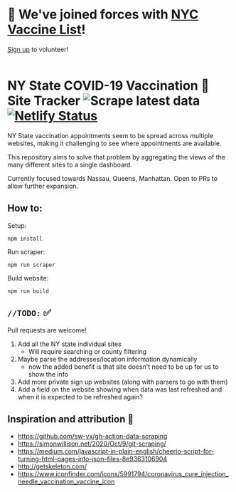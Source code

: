 # :loudspeaker: We've joined forces with [NYC Vaccine List](https://nycvaccinelist.com/)!
[Sign up](https://airtable.com/shre9W0Fydcs56ezI) to volunteer!
<br>
<br>
# NY State COVID-19 Vaccination :syringe: Site Tracker ![Scrape latest data](https://github.com/99littlebugs/vaccine-site-finder/workflows/Scrape%20latest%20data/badge.svg) [![Netlify Status](https://api.netlify.com/api/v1/badges/65f4d075-c9e9-4bff-be91-725909c045eb/deploy-status)](https://app.netlify.com/sites/vaccinesitefinder/deploys)

NY State vaccination appointments seem to be spread across multiple websites, making it challenging to see where appointments are available. 

This repository aims to solve that problem by aggregating the views of the many different sites to a single dashboard.

Currently focused towards Nassau, Queens, Manhattan. Open to PRs to allow further expansion.

## How to:
Setup: 
```
npm install
```

Run scraper: 
```
npm run scraper
```

Build website: 
```
npm run build
```


## `//TODO:` :white_check_mark:
Pull requests are welcome!
1. Add all the NY state individual sites
   * Will require searching or county filtering
1. Maybe parse the addresses/location information dynamically
   * now the added benefit is that site doesn't need to be up for us to show the info
1. Add more private sign up websites (along with parsers to go with them)
1. Add a field on the website showing when data was last refreshed and when it is expected to be refreshed again?

## Inspiration and attribution :pray:
* https://github.com/sw-yx/gh-action-data-scraping
* https://simonwillison.net/2020/Oct/9/git-scraping/
* https://medium.com/javascript-in-plain-english/cheerio-script-for-turning-html-pages-into-json-files-8e9363106904
* http://getskeleton.com/
* https://www.iconfinder.com/icons/5991794/coronavirus_cure_injection_needle_vaccination_vaccine_icon
